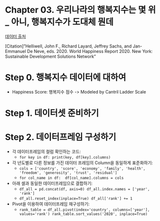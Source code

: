 # Chapter 03. 우리나라의 행복지수는 몇 위_ 아니, 행복지수가 도대체 뭔데

[데이터 출처](https://www.kaggle.com/mathurinache/world-happiness-report)

[Citation]”Helliwell, John F., Richard Layard, Jeffrey Sachs, and Jan-Emmanuel De Neve, eds. 2020. World Happiness Report 2020. New York: Sustainable Development Solutions Network”

# Step 0. 행복지수 데이터에 대하여
- Happiness Score: 행복지수 점수 -> Modeled by Cantril Ladder Scale

#  Step 1. 데이터셋 준비하기

#  Step 2. 데이터프레임 구성하기
- 각 데이터프레임의 컬럼 확인하는 코드: 
    - ``for key in df:
          print(key, df[key].columns)``
- 각 년도별로 다른 정보를 가진 데이터 프레임의 Column을 동일하게 표준화하기:
    - ``cols = ['country', 'score', 'economy', 'family', 'health', 'freedom', 'generosity', 'trust', 'residual']``
    - ``for col_name in df:  df[col_name].columns = cols``
- 아래 셀과 동일한 데이터프레임으로 결합하기:
    - ``df_all = pd.concat(df, axis=0)
df_all.index.names = ['year', 'rank']``
    - ``df_all.reset_index(inplace=True)
df_all['rank'] += 1``
- Pivot을 이용하여 데이터프레임 재구성하기:
    - ``rank_table = df_all.pivot(index='country', columns=['year'], values='rank')
rank_table.sort_values('2020', inplace=True)``

